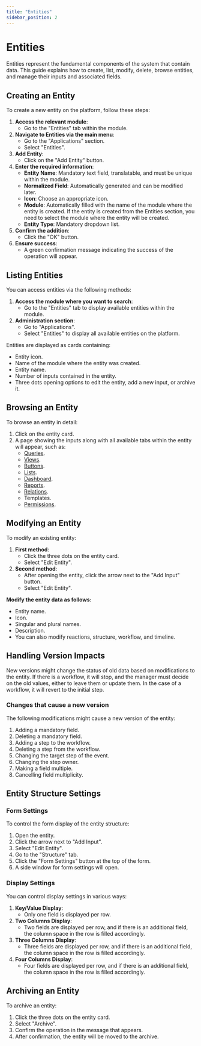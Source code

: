 ```yaml
---
title: "Entities"
sidebar_position: 2
---
```


# Entities
Entities represent the fundamental components of the system that contain data. This guide explains how to create, list, modify, delete, browse entities, and manage their inputs and associated fields.

## Creating an Entity

To create a new entity on the platform, follow these steps:

1. **Access the relevant module**:
   - Go to the "Entities" tab within the module.
2. **Navigate to Entities via the main menu**:
   - Go to the "Applications" section.
   - Select "Entities".
3. **Add Entity**:
   - Click on the "Add Entity" button.
4. **Enter the required information**:
   - **Entity Name**: Mandatory text field, translatable, and must be unique within the module.
   - **Normalized Field**: Automatically generated and can be modified later.
   - **Icon**: Choose an appropriate icon.
   - **Module**: Automatically filled with the name of the module where the entity is created. If the entity is created from the Entities section, you need to select the module where the entity will be created.
   - **Entity Type**: Mandatory dropdown list.
5. **Confirm the addition**:
   - Click the "OK" button.
6. **Ensure success**:
   - A green confirmation message indicating the success of the operation will appear.

## Listing Entities

You can access entities via the following methods:

1. **Access the module where you want to search**:
   - Go to the "Entities" tab to display available entities within the module.
2. **Administration section**:
   - Go to "Applications".
   - Select "Entities" to display all available entities on the platform.

Entities are displayed as cards containing:
- Entity icon.
- Name of the module where the entity was created.
- Entity name.
- Number of inputs contained in the entity.
- Three dots opening options to edit the entity, add a new input, or archive it.

## Browsing an Entity

To browse an entity in detail:

1. Click on the entity card.
2. A page showing the inputs along with all available tabs within the entity will appear, such as:
   - [Queries](./queries.md).
   - [Views](./views.md).
   - [Buttons](./buttons.md).
   - [Lists](./lists.md).
   - [Dashboard](./dashboards-and-summaries.md).
   - [Reports](./reports.md).
   - [Relations](./relations.md).
   - Templates.
   - [Permissions](./permissions.md).

## Modifying an Entity

To modify an existing entity:

1. **First method**:
   - Click the three dots on the entity card.
   - Select "Edit Entity".
2. **Second method**:
   - After opening the entity, click the arrow next to the "Add Input" button.
   - Select "Edit Entity".

**Modify the entity data as follows:**
- Entity name.
- Icon.
- Singular and plural names.
- Description.
- You can also modify reactions, structure, workflow, and timeline.

## Handling Version Impacts

New versions might change the status of old data based on modifications to the entity. If there is a workflow, it will stop, and the manager must decide on the old values, either to leave them or update them. In the case of a workflow, it will revert to the initial step.

### Changes that cause a new version

The following modifications might cause a new version of the entity:
1. Adding a mandatory field.
2. Deleting a mandatory field.
3. Adding a step to the workflow.
4. Deleting a step from the workflow.
5. Changing the target step of the event.
6. Changing the step owner.
7. Making a field multiple.
8. Cancelling field multiplicity.

## Entity Structure Settings

### Form Settings

To control the form display of the entity structure:

1. Open the entity.
2. Click the arrow next to "Add Input".
3. Select "Edit Entity".
4. Go to the "Structure" tab.
5. Click the "Form Settings" button at the top of the form.
6. A side window for form settings will open.

### Display Settings

You can control display settings in various ways:
1. **Key/Value Display**:
   - Only one field is displayed per row.
2. **Two Columns Display**:
   - Two fields are displayed per row, and if there is an additional field, the column space in the row is filled accordingly.
3. **Three Columns Display**:
   - Three fields are displayed per row, and if there is an additional field, the column space in the row is filled accordingly.
4. **Four Columns Display**:
   - Four fields are displayed per row, and if there is an additional field, the column space in the row is filled accordingly.

## Archiving an Entity

To archive an entity:

1. Click the three dots on the entity card.
2. Select "Archive".
3. Confirm the operation in the message that appears.
4. After confirmation, the entity will be moved to the archive.